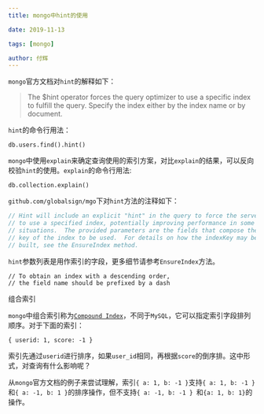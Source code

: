 ```yaml
---
title: mongo中hint的使用

date: 2019-11-13

tags: [mongo]

author: 付辉
---
```


`mongo`官方文档对`hint`的解释如下：

> The $hint operator forces the query optimizer to use a specific index to fulfill the query. Specify the index either by the index name or by document.

`hint`的命令行用法：
```
db.users.find().hint()
```

`mongo`中使用`explain`来确定查询使用的索引方案，对比`explain`的结果，可以反向校验`hint`的使用。`explain`的命令行用法:

```
db.collection.explain()
```

`github.com/globalsign/mgo`下对`hint`方法的注释如下：
```go
// Hint will include an explicit "hint" in the query to force the server
// to use a specified index, potentially improving performance in some
// situations.  The provided parameters are the fields that compose the
// key of the index to be used.  For details on how the indexKey may be
// built, see the EnsureIndex method.
```
`hint`参数列表是用作索引的字段，更多细节请参考`EnsureIndex`方法。

```
// To obtain an index with a descending order,
// the field name should be prefixed by a dash 
```

组合索引

`mongo`中组合索引称为[`Compound Index`](https://docs.mongodb.com/manual/indexes/#compound-index)，不同于`MySQL`，它可以指定索引字段排列顺序。对于下面的索引：

```
{ userid: 1, score: -1 }
```

索引先通过`userid`进行排序，如果`user_id`相同，再根据`score`的倒序排。这中形式，对查询有什么影响呢？

从`mongo`官方文档的例子来尝试理解，索引`{ a: 1, b: -1 }`支持`{ a: 1, b: -1 }`和`{ a: -1, b: 1 }`的排序操作，但不支持`{ a: -1, b: -1 } `和`{a: 1, b: 1}`的操作。

